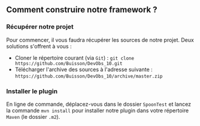 ## Comment construire notre framework ?

### Récupérer notre projet
Pour commencer, il vous faudra récupérer les sources de notre projet. Deux solutions s'offrent à vous :
- Cloner le répertoire courant (via `Git`) :
    `git clone https://github.com/Buisson/DevObs_10.git`
- Télécharger l'archive des sources à l'adresse suivante :
    `https://github.com/Buisson/DevObs_10/archive/master.zip`

### Installer le plugin
En ligne de commande, déplacez-vous dans le dossier `SpoonTest` et lancez la commande `mvn install` pour installer notre plugin dans votre répertoire `Maven` (le dossier `.m2`).
